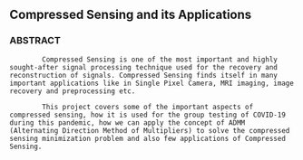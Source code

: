 ## Compressed Sensing and its Applications

### ABSTRACT

            Compressed Sensing is one of the most important and highly sought-after signal processing technique used for the recovery and reconstruction of signals. Compressed Sensing finds itself in many important applications like in Single Pixel Camera, MRI imaging, image recovery and preprocessing etc.

            This project covers some of the important aspects of compressed sensing, how it is used for the group testing of COVID-19 during this pandemic, how we can apply the concept of ADMM (Alternating Direction Method of Multipliers) to solve the compressed sensing minimization problem and also few applications of Compressed Sensing.
